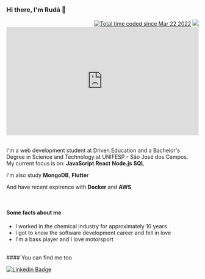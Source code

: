 ### Hi there, I'm Rudá 👋

<div align="right">
<a href="https://wakatime.com/@de09b70b-8675-4e1f-aed3-9a30ac245a48"><img src="https://wakatime.com/badge/user/de09b70b-8675-4e1f-aed3-9a30ac245a48.svg" alt="Total time coded since Mar 22 2022" /></a>
<a href="https://visitorbadge.io/status?path=https%3A%2F%2Fgithub.com%2Frudarabello%2Frudarabello"><img src="https://api.visitorbadge.io/api/visitors?path=https%3A%2F%2Fgithub.com%2Frudarabello%2Frudarabello&labelColor=%232ccce4&countColor=%23d9e3f0&style=flat&labelStyle=none" /></a></div>
<div style="width:100%"><div style="height:0;padding-bottom:56.25%;position:relative;width:100%"><iframe allowfullscreen="" frameBorder="0" height="100%" src="https://giphy.com/embed/8CYD7zQOYECt2UolVp/video" style="left:0;position:absolute;top:0" width="100%"></iframe></div></div>
<br>

I'm a web development student at Driven Education and a Bachelor's Degree in Science and Technology at UNIFESP - São José dos Campos.
<br>
My current focus is on:
**JavaScript**
**React**
**Node.js**
**SQL**

I'm also study **MongoDB**, **Flutter**

And have recent expirence with **Docker** and **AWS**

<br>

#### Some facts about me

- I worked in the chemical industry for approximately 10 years
- I got to know the software development career and fell in love
- I'm a bass player and I love motorsport

<br>
#### You can find me too


[![Linkedin Badge](https://img.shields.io/badge/-LinkedIn-blue?style=flat-square&logo=Linkedin&logoColor=white&link=https://www.linkedin.com/in/ruda-rabello-da-silva/)](https://www.linkedin.com/in/ruda-rabello-da-silva//)
